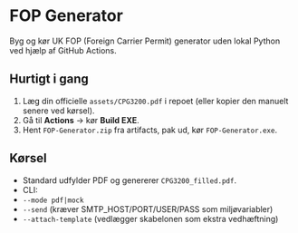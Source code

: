 # FOP Generator


Byg og kør UK FOP (Foreign Carrier Permit) generator uden lokal Python ved hjælp af GitHub Actions.


## Hurtigt i gang
1. Læg din officielle `assets/CPG3200.pdf` i repoet (eller kopier den manuelt senere ved kørsel).
2. Gå til **Actions** → kør **Build EXE**.
3. Hent `FOP-Generator.zip` fra artifacts, pak ud, kør `FOP-Generator.exe`.


## Kørsel
- Standard udfylder PDF og genererer `CPG3200_filled.pdf`.
- CLI:
- `--mode pdf|mock`
- `--send` (kræver SMTP_HOST/PORT/USER/PASS som miljøvariabler)
- `--attach-template` (vedlægger skabelonen som ekstra vedhæftning)
